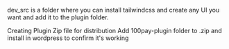 

dev_src is a folder where you can install tailwindcss and create any UI you want and add it to the plugin folder.

Creating Plugin Zip file for distribution
Add 100pay-plugin folder to .zip and install in wordpress to confirm it's working